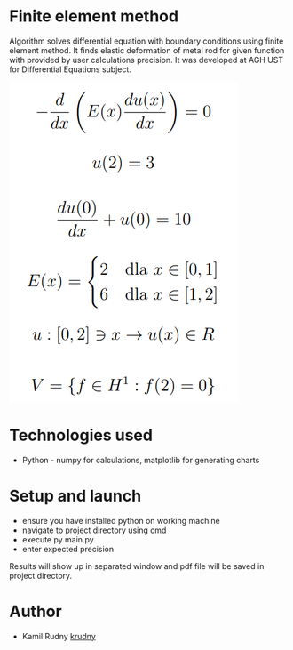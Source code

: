 # Finite element method

Algorithm solves differential equation with boundary conditions using finite element method. It finds elastic deformation of metal rod for given function with provided by user calculations precision. It was developed at AGH UST for Differential Equations subject. 

![Image Name](equation.png)

# Technologies used

- Python - numpy for calculations, matplotlib for generating charts

# Setup and launch
 - ensure you have installed python on working machine
 - navigate to project directory using cmd
 - execute py main.py
 - enter expected precision
 
Results will show up in separated window and pdf file will be saved in project directory.

# Author
 - Kamil Rudny [krudny](https://github.com/krudny)
